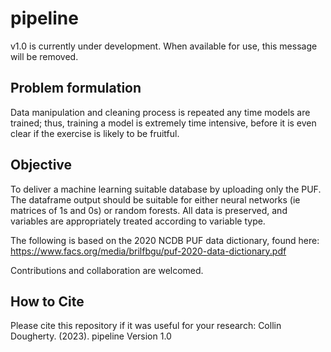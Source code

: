 # pipeline
v1.0 is currently under development. When available for use, this message will be removed.

## Problem formulation 
Data manipulation and cleaning process is repeated any time models are trained; thus, training a model is extremely time intensive, before it is even clear if the exercise is likely to be fruitful. 

## Objective
To deliver a machine learning suitable database by uploading only the PUF. The dataframe output should be suitable for either 
neural networks (ie matrices of 1s and 0s) or random forests. All data is preserved, and variables are appropriately treated according to variable type.

The following is based on the 2020 NCDB PUF data dictionary, found here: https://www.facs.org/media/brilfbgu/puf-2020-data-dictionary.pdf

Contributions and collaboration are welcomed.

## How to Cite
Please cite this repository if it was useful for your research:
Collin Dougherty. (2023). pipeline Version 1.0
